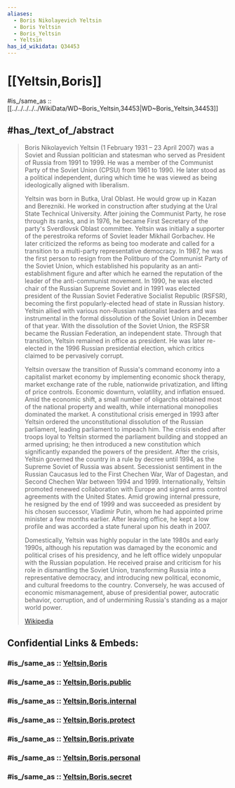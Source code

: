 ```yaml
---
aliases:
  - Boris Nikolayevich Yeltsin
  - Boris Yeltsin
  - Boris_Yeltsin
  - Yeltsin
has_id_wikidata: Q34453
---
```

# [[Yeltsin,Boris]] 

#is_/same_as :: [[../../../../../WikiData/WD~Boris_Yeltsin,34453|WD~Boris_Yeltsin,34453]] 

## #has_/text_of_/abstract 

> Boris Nikolayevich Yeltsin (1 February 1931 – 23 April 2007) was a Soviet and Russian politician and statesman who served as President of Russia from 1991 to 1999. He was a member of the Communist Party of the Soviet Union (CPSU) from 1961 to 1990. He later stood as a political independent, during which time he was viewed as being ideologically aligned with liberalism.
>
> Yeltsin was born in Butka, Ural Oblast. He would grow up in Kazan and Berezniki. He worked in construction after studying at the Ural State Technical University. After joining the Communist Party, he rose through its ranks, and in 1976, he became First Secretary of the party's Sverdlovsk Oblast committee. Yeltsin was initially a supporter of the perestroika reforms of Soviet leader Mikhail Gorbachev. He later criticized the reforms as being too moderate and called for a transition to a multi-party representative democracy. In 1987, he was the first person to resign from the Politburo of the Communist Party of the Soviet Union, which established his popularity as an anti-establishment figure and after which he earned the reputation of the leader of the anti-communist movement. In 1990, he was elected chair of the Russian Supreme Soviet and in 1991 was elected president of the Russian Soviet Federative Socialist Republic (RSFSR), becoming the first popularly-elected head of state in Russian history. Yeltsin allied with various non-Russian nationalist leaders and was instrumental in the formal dissolution of the Soviet Union in December of that year. With the dissolution of the Soviet Union, the RSFSR became the Russian Federation, an independent state. Through that transition, Yeltsin remained in office as president. He was later re-elected in the 1996 Russian presidential election, which critics claimed to be pervasively corrupt.
>
> Yeltsin oversaw the transition of Russia's command economy into a capitalist market economy by implementing economic shock therapy, market exchange rate of the ruble, nationwide privatization, and lifting of price controls. Economic downturn, volatility, and inflation ensued. Amid the economic shift, a small number of oligarchs obtained most of the national property and wealth, while international monopolies dominated the market. A constitutional crisis emerged in 1993 after Yeltsin ordered the unconstitutional dissolution of the Russian parliament, leading parliament to impeach him. The crisis ended after troops loyal to Yeltsin stormed the parliament building and stopped an armed uprising; he then introduced a new constitution which significantly expanded the powers of the president. After the crisis, Yeltsin governed the country in a rule by decree until 1994, as the Supreme Soviet of Russia was absent. Secessionist sentiment in the Russian Caucasus led to the First Chechen War, War of Dagestan, and Second Chechen War between 1994 and 1999. Internationally, Yeltsin promoted renewed collaboration with Europe and signed arms control agreements with the United States. Amid growing internal pressure, he resigned by the end of 1999 and was succeeded as president by his chosen successor, Vladimir Putin, whom he had appointed prime minister a few months earlier. After leaving office, he kept a low profile and was accorded a state funeral upon his death in 2007.
>
> Domestically, Yeltsin was highly popular in the late 1980s and early 1990s, although his reputation was damaged by the economic and political crises of his presidency, and he left office widely unpopular with the Russian population. He received praise and criticism for his role in dismantling the Soviet Union, transforming Russia into a representative democracy, and introducing new political, economic, and cultural freedoms to the country. Conversely, he was accused of economic mismanagement, abuse of presidential power, autocratic behavior, corruption, and of undermining Russia's standing as a major world power.
>
> [Wikipedia](https://en.wikipedia.org/wiki/Boris%20Yeltsin) 


## Confidential Links & Embeds: 

### #is_/same_as :: [Yeltsin,Boris](/_Standards/Society/Politics/Government/Leader/Modern_Leaders/Yeltsin,Boris.md) 

### #is_/same_as :: [Yeltsin,Boris.public](/_public/Society/Politics/Government/Leader/Modern_Leaders/Yeltsin,Boris.public.md) 

### #is_/same_as :: [Yeltsin,Boris.internal](/_internal/Society/Politics/Government/Leader/Modern_Leaders/Yeltsin,Boris.internal.md) 

### #is_/same_as :: [Yeltsin,Boris.protect](/_protect/Society/Politics/Government/Leader/Modern_Leaders/Yeltsin,Boris.protect.md) 

### #is_/same_as :: [Yeltsin,Boris.private](/_private/Society/Politics/Government/Leader/Modern_Leaders/Yeltsin,Boris.private.md) 

### #is_/same_as :: [Yeltsin,Boris.personal](/_personal/Society/Politics/Government/Leader/Modern_Leaders/Yeltsin,Boris.personal.md) 

### #is_/same_as :: [Yeltsin,Boris.secret](/_secret/Society/Politics/Government/Leader/Modern_Leaders/Yeltsin,Boris.secret.md)

